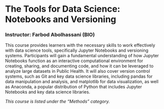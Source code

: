 # The Tools for Data Science: Notebooks and Versioning

### Instructor: Farbod Abolhassani (BIO)

This course provides learners with the necessary skills to work effectively with data science tools, specifically Jupyter Notebooks and versioning systems. Participants will gain a fundamental understanding of how Jupyter Notebooks function as an interactive computational environment for creating, sharing, and documenting code, and how it can be leveraged to analyze large datasets in Public Health. It will also cover version control systems, such as Git and key data science libraries, including pandas for data manipulation and analysis, and matplotlib for data visualization, as well as Anaconda, a popular distribution of Python that includes Jupyter Notebooks and key data science libraries.

*This course is listed under the “Methods” category.*